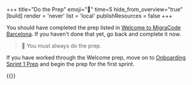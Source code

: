 +++
title="Do the Prep"
emoji="🧠"
time=5
hide_from_overview="true"
[build]
  render = 'never'
  list = 'local'
  publishResources = false
+++

You should have completed the prep listed in [Welcome to MigraCode Barcelona](/welcome/prep). If you haven't done that yet, go back and complete it now.

> 🧠 You must always do the prep.

If you have worked through the Welcome prep, move on to [Onboarding Sprint 1 Prep](onboarding/sprints/1/prep/) and begin the prep for the first sprint.

{{<multiple-choice
  question="Where do you start with a new module?"
  answers="Just randomly pick something from the backlog | Do nothing and wait to be told in class | I should start with the prep"
  feedback="No, the prep will show you HOW to complete the backlog, so do it first | Nope, you're being told right now | Yes, you should always start with the prep"
  correct="2" >}}
